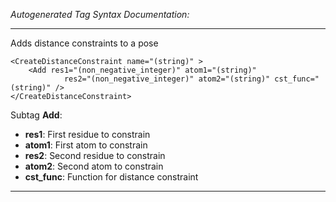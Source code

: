 _Autogenerated Tag Syntax Documentation:_

---
Adds distance constraints to a pose

```
<CreateDistanceConstraint name="(string)" >
    <Add res1="(non_negative_integer)" atom1="(string)"
            res2="(non_negative_integer)" atom2="(string)" cst_func="(string)" />
</CreateDistanceConstraint>
```



Subtag **Add**:   

-   **res1**: First residue to constrain
-   **atom1**: First atom to constrain
-   **res2**: Second residue to constrain
-   **atom2**: Second atom to constrain
-   **cst_func**: Function for distance constraint

---
